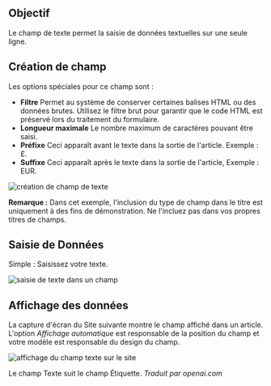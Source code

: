 <!-- Filename: J3.x:Adding_custom_fields/Text_Field / Display title: Champ de texte -->

## Objectif

Le champ de texte permet la saisie de données textuelles sur une seule ligne.


## Création de champ

Les options spéciales pour ce champ sont :

- **Filtre** Permet au système de conserver certaines balises HTML ou des données brutes. Utilisez le filtre brut pour garantir que le code HTML est préservé lors du traitement du formulaire.
- **Longueur maximale** Le nombre maximum de caractères pouvant être saisi.
- **Préfixe** Ceci apparaît avant le texte dans la sortie de l'article. Exemple : £.
- **Suffixe** Ceci apparaît après le texte dans la sortie de l'article, Exemple : EUR.

![création de champ de texte](../../../en/images/fields/fields-text-edit.png)

**Remarque :** Dans cet exemple, l'inclusion du type de champ dans le titre est uniquement à des fins de démonstration. Ne l'incluez pas dans vos propres titres de champs.

## Saisie de Données

Simple : Saisissez votre texte.

![saisie de texte dans un champ](../../../en/images/fields/fields-text-data-entry.png)

## Affichage des données

La capture d'écran du Site suivante montre le champ affiché dans un article. L'option *Affichage automatique* est responsable de la position du champ et votre modèle est responsable du design du champ.

![affichage du champ texte sur le site](../../../en/images/fields/fields-text-site.png)

Le champ Texte suit le champ Étiquette.
*Traduit par openai.com*

